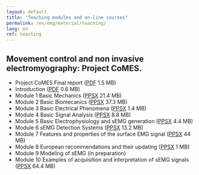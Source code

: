 ```yaml
---
layout: default
title: "Teaching modules and on-line courses"
permalink: /en/emg/material/teaching/
lang: en
ref: teaching
---
```


## Movement control and non invasive electromyography: Project CoMES.

- Project CoMES Final report ([PDF](/assets/pdfs/comes_rapporto_finale.pdf) 1.5 MB)
- Introduction ([PDF](/assets/pptx/en_introduction_to_the_teaching_material.pdf) 0.6 MB)
- Module 1 Basic Mechanics ([PPSX](/assets/pptx/en_mod01_basic_mechanics_4_sep_2018.ppsx) 21.4 MB)
- Module 2 Basic Biomecanics ([PPSX](/assets/pptx/en_mod02_basic_concepts_biomechanics.ppsx) 37.3 MB)
- Module 3 Basic Electrical Phenomena ([PPSX](/assets/pptx/en_mod03_physics_of_elementary_electric_phenomena.ppsx) 1.4 MB)
- Module 4 Basic Signal Analysis ([PPSX](/assets/pptx/en_mod04_signal_analysis_eng.ppsx) 8.8 MB)
- Module 5 Basic Electrophysiology and sEMG generation ([PPSX](/assets/pptx/en_mod05_basic_electrophysiology_and_emg_generation.ppsx) 4.4 MB)
- Module 6 sEMG Detection Systems ([PPSX](/assets/pptx/en_mod06_sEMG_detection_systems.ppsx) 13.2 MB)
- Module 7 Features and properties of the surface EMG signal ([PPSX](/assets/pptx/en_mod07_EMG_features.ppsx) 44 MB)
- Module 8 European recommendations and their updating ([PPSX](/assets/pptx/en_mod08_european_recomendations.ppsx) 1 MB)
- Module 9 Modeling of sEMG (in preparation)
- Module 10 Examples of acquisition and interpretation of sEMG signals ([PPSX](/assets/pptx/en_mod10_semg_examples.ppsx) 64.4 MB)